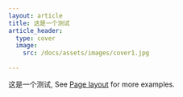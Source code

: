 ```yaml
---
layout: article
title: 这是一个测试
article_header:
  type: cover
  image:
    src: /docs/assets/images/cover1.jpg
  
---
```


这是一个测试, See [Page layout](https://tianqi.name/jekyll-TeXt-theme/samples.html#page-layout) for more examples.

<!--more-->
